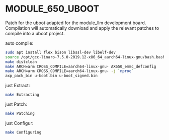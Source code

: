 # MODULE_650_UBOOT
Patch for the uboot adapted for the module_llm development board.  
Compilation will automatically download and apply the relevant patches to compile into a uboot project.  


auto compile:
```bash
sudo apt install flex bison libssl-dev libelf-dev
source /opt/gcc-linaro-7.5.0-2019.12-x86_64_aarch64-linux-gnu/bash.bashrc
make distclean
make ARCH=arm CROSS_COMPILE=aarch64-linux-gnu- AX650_emmc_defconfig
make ARCH=arm CROSS_COMPILE=aarch64-linux-gnu- -j `nproc`
axp_pack_bin u-boot.bin u-boot_signed.bin
```

just Extract:
```bash
make Extracting
```

just Patch:
```bash
make Patching
```

just Configur:
```bash
make Configuring
```











